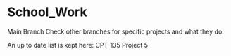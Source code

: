 # School_Work

Main Branch
Check other branches for specific projects and what they do.

An up to date list is kept here:
  CPT-135 Project 5

